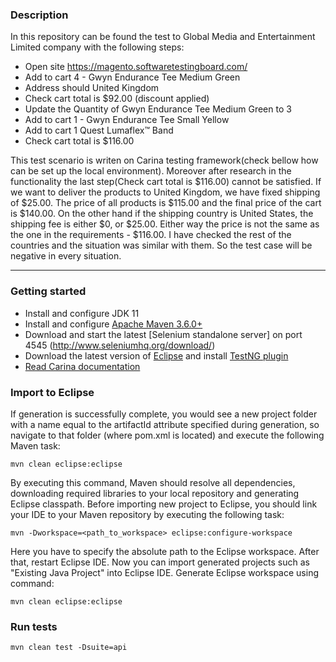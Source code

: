 ### Description
In this repository can be found the test to Global Media and Entertainment Limited company with the following steps:
* Open site https://magento.softwaretestingboard.com/
* Add to cart 4 - Gwyn Endurance Tee Medium Green
* Address should United Kingdom
* Check cart total is $92.00 (discount applied)
* Update the Quantity of  Gwyn Endurance Tee Medium Green to 3
* Add to cart 1 - Gwyn Endurance Tee Small Yellow
* Add to cart 1 Quest Lumaflex™ Band
* Check cart total is $116.00

This test scenario is writen on Carina testing framework(check bellow how can be set up the local environment).
Moreover after research in the functionality the last step(Check cart total is $116.00) cannot be satisfied. If we want to deliver the products to United Kingdom, we have fixed shipping of $25.00. The price of all products is $115.00 and the final price of the cart is $140.00. 
On the other hand if the shipping country is United States, the shipping fee is either $0, or $25.00. Either way the price is not the same as the one in the requirements - $116.00. I have checked the rest of the countries and the situation was similar with them. So the test case will be negative in every situation.

-------------------------
### Getting started
* Install and configure JDK 11
* Install and configure [Apache Maven 3.6.0+](http://maven.apache.org/)
* Download and start the latest [Selenium standalone server] on port 4545 (http://www.seleniumhq.org/download/)
* Download the latest version of [Eclipse](http://www.eclipse.org/downloads/) and install [TestNG plugin](http://testng.org/doc/download.html)
* [Read Carina documentation](https://zebrunner.github.io/carina/)

### Import to Eclipse
If generation is successfully complete, you would see a new project folder with a name equal to the artifactId attribute specified during generation, so navigate to that folder (where pom.xml is located) and execute the following Maven task:
```
mvn clean eclipse:eclipse
```
By executing this command, Maven should resolve all dependencies, downloading required libraries to your local repository and generating Eclipse classpath. Before importing new project to Eclipse, you should link your IDE to your Maven repository by executing the following task:
```
mvn -Dworkspace=<path_to_workspace> eclipse:configure-workspace
```
Here you have to specify the absolute path to the Eclipse workspace. After that, restart Eclipse IDE. Now you can import generated projects such as "Existing Java Project" into Eclipse IDE.
Generate Eclipse workspace using command:
```
mvn clean eclipse:eclipse
```

### Run tests
```
mvn clean test -Dsuite=api
```

